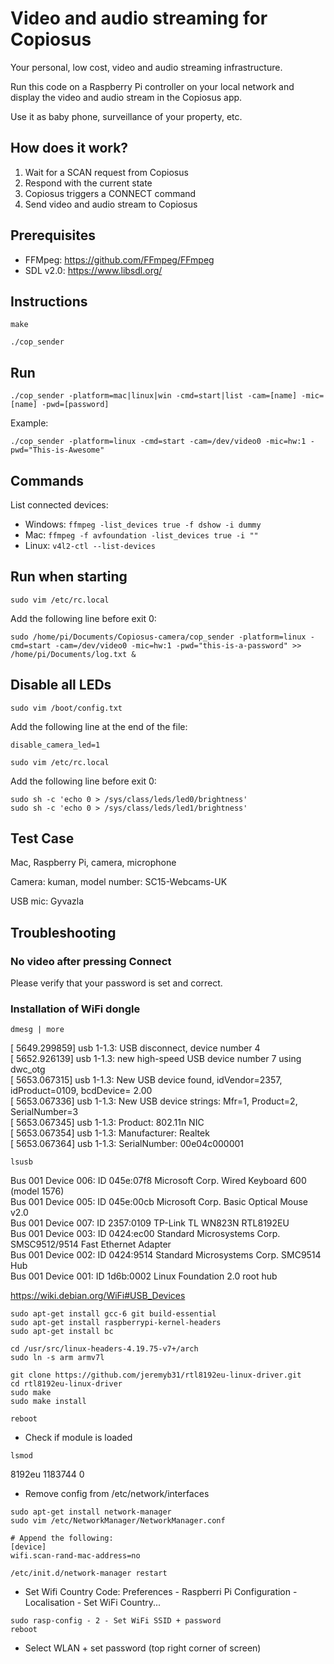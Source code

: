 # Video and audio streaming for Copiosus
Your personal, low cost, video and audio streaming infrastructure.

Run this code on a Raspberry Pi controller on your local network and display the video and audio stream in the Copiosus app.

Use it as baby phone, surveillance of your property, etc.

## How does it work?

1. Wait for a SCAN request from Copiosus
2. Respond with the current state
3. Copiosus triggers a CONNECT command
4. Send video and audio stream to Copiosus

## Prerequisites

* FFMpeg: https://github.com/FFmpeg/FFmpeg
* SDL v2.0: https://www.libsdl.org/

## Instructions

```make```

```./cop_sender```

## Run

```./cop_sender -platform=mac|linux|win -cmd=start|list -cam=[name] -mic=[name] -pwd=[password]```

Example:

```./cop_sender -platform=linux -cmd=start -cam=/dev/video0 -mic=hw:1 -pwd="This-is-Awesome"```

## Commands

List connected devices:

* Windows: ```ffmpeg -list_devices true -f dshow -i dummy```
* Mac: ```ffmpeg -f avfoundation -list_devices true -i ""```
* Linux: ```v4l2-ctl --list-devices```

## Run when starting

```sudo vim /etc/rc.local```

Add the following line before exit 0:

```sudo /home/pi/Documents/Copiosus-camera/cop_sender -platform=linux -cmd=start -cam=/dev/video0 -mic=hw:1 -pwd="this-is-a-password" >> /home/pi/Documents/log.txt &```

## Disable all LEDs

```sudo vim /boot/config.txt```

Add the following line at the end of the file:

```
disable_camera_led=1
```

```sudo vim /etc/rc.local```

Add the following line before exit 0:

```
sudo sh -c 'echo 0 > /sys/class/leds/led0/brightness'
sudo sh -c 'echo 0 > /sys/class/leds/led1/brightness'
```

## Test Case

Mac, Raspberry Pi, camera, microphone

Camera: kuman, model number: SC15-Webcams-UK

USB mic: Gyvazla

## Troubleshooting

### No video after pressing Connect

Please verify that your password is set and correct.

### Installation of WiFi dongle

```dmesg | more```

[ 5649.299859] usb 1-1.3: USB disconnect, device number 4\
[ 5652.926139] usb 1-1.3: new high-speed USB device number 7 using dwc_otg\
[ 5653.067315] usb 1-1.3: New USB device found, idVendor=2357, idProduct=0109, bcdDevice= 2.00\
[ 5653.067336] usb 1-1.3: New USB device strings: Mfr=1, Product=2, SerialNumber=3\
[ 5653.067345] usb 1-1.3: Product: 802.11n NIC\
[ 5653.067354] usb 1-1.3: Manufacturer: Realtek\
[ 5653.067364] usb 1-1.3: SerialNumber: 00e04c000001

```lsusb```

Bus 001 Device 006: ID 045e:07f8 Microsoft Corp. Wired Keyboard 600 (model 1576)\
Bus 001 Device 005: ID 045e:00cb Microsoft Corp. Basic Optical Mouse v2.0\
Bus 001 Device 007: ID 2357:0109 TP-Link TL WN823N RTL8192EU\
Bus 001 Device 003: ID 0424:ec00 Standard Microsystems Corp. SMSC9512/9514 Fast Ethernet Adapter\
Bus 001 Device 002: ID 0424:9514 Standard Microsystems Corp. SMC9514 Hub\
Bus 001 Device 001: ID 1d6b:0002 Linux Foundation 2.0 root hub

https://wiki.debian.org/WiFi#USB_Devices

```
sudo apt-get install gcc-6 git build-essential
sudo apt-get install raspberrypi-kernel-headers
sudo apt-get install bc
```

```
cd /usr/src/linux-headers-4.19.75-v7+/arch
sudo ln -s arm armv7l
```

```
git clone https://github.com/jeremyb31/rtl8192eu-linux-driver.git
cd rtl8192eu-linux-driver
sudo make
sudo make install
```

```
reboot
```

* Check if module is loaded
```
lsmod
```

8192eu               1183744  0

* Remove config from /etc/network/interfaces

```
sudo apt-get install network-manager
sudo vim /etc/NetworkManager/NetworkManager.conf

# Append the following:
[device]
wifi.scan-rand-mac-address=no

/etc/init.d/network-manager restart
```

* Set Wifi Country Code: Preferences - Raspberri Pi Configuration - Localisation - Set WiFi Country...

```
sudo rasp-config - 2 - Set WiFi SSID + password
reboot
```

* Select WLAN + set password (top right corner of screen)
